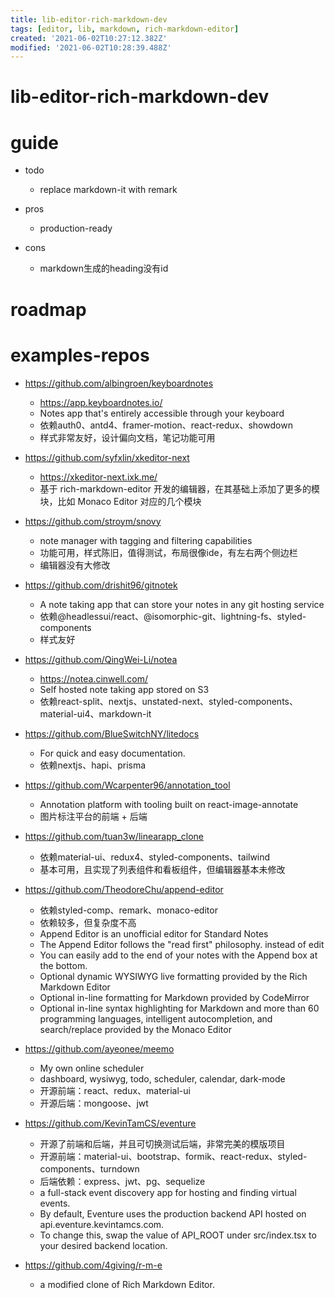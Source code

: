 ```yaml
---
title: lib-editor-rich-markdown-dev
tags: [editor, lib, markdown, rich-markdown-editor]
created: '2021-06-02T10:27:12.382Z'
modified: '2021-06-02T10:28:39.488Z'
---
```


# lib-editor-rich-markdown-dev

# guide
- todo
  - replace markdown-it with remark

- pros
  - production-ready

- cons
  - markdown生成的heading没有id
# roadmap

# examples-repos

- https://github.com/albingroen/keyboardnotes
  - https://app.keyboardnotes.io/
  - Notes app that's entirely accessible through your keyboard
  - 依赖auth0、antd4、framer-motion、react-redux、showdown
  - 样式非常友好，设计偏向文档，笔记功能可用
- https://github.com/syfxlin/xkeditor-next
  - https://xkeditor-next.ixk.me/
  - 基于 rich-markdown-editor 开发的编辑器，在其基础上添加了更多的模块，比如 Monaco Editor 对应的几个模块
- https://github.com/stroym/snovy
  - note manager with tagging and filtering capabilities
  - 功能可用，样式陈旧，值得测试，布局很像ide，有左右两个侧边栏
  - 编辑器没有大修改
- https://github.com/drishit96/gitnotek
  - A note taking app that can store your notes in any git hosting service
  - 依赖@headlessui/react、@isomorphic-git、lightning-fs、styled-components
  - 样式友好
- https://github.com/QingWei-Li/notea
  - https://notea.cinwell.com/
  - Self hosted note taking app stored on S3
  - 依赖react-split、nextjs、unstated-next、styled-components、material-ui4、markdown-it
- https://github.com/BlueSwitchNY/litedocs
  - For quick and easy documentation.
  - 依赖nextjs、hapi、prisma
- https://github.com/Wcarpenter96/annotation_tool
  - Annotation platform with tooling built on react-image-annotate
  - 图片标注平台的前端 + 后端
- https://github.com/tuan3w/linearapp_clone
  - 依赖material-ui、redux4、styled-components、tailwind
  - 基本可用，且实现了列表组件和看板组件，但编辑器基本未修改
- https://github.com/TheodoreChu/append-editor
  - 依赖styled-comp、remark、monaco-editor
  - 依赖较多，但复杂度不高
  - Append Editor is an unofficial editor for Standard Notes
  - The Append Editor follows the "read first" philosophy. instead of edit
  - You can easily add to the end of your notes with the Append box at the bottom.
  - Optional dynamic WYSIWYG live formatting provided by the Rich Markdown Editor 
  - Optional in-line formatting for Markdown provided by CodeMirror
  - Optional in-line syntax highlighting for Markdown and more than 60 programming languages, intelligent autocompletion, and search/replace provided by the Monaco Editor 

- https://github.com/ayeonee/meemo
  - My own online scheduler
  - dashboard, wysiwyg, todo, scheduler, calendar, dark-mode
  - 开源前端：react、redux、material-ui
  - 开源后端：mongoose、jwt
- https://github.com/KevinTamCS/eventure
  - 开源了前端和后端，并且可切换测试后端，非常完美的模版项目
  - 开源前端：material-ui、bootstrap、formik、react-redux、styled-components、turndown
  - 后端依赖：express、jwt、pg、sequelize
  - a full-stack event discovery app for hosting and finding virtual events. 
  - By default, Eventure uses the production backend API hosted on api.eventure.kevintamcs.com.
  - To change this, swap the value of API_ROOT under src/index.tsx to your desired backend location.

- https://github.com/4giving/r-m-e
  - a modified clone of Rich Markdown Editor.

